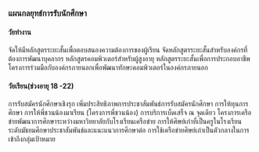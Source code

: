 ### แผนกลยุทธ์การรับนักศึกษา
#### วัยทำงาน
จัดให้มีหลักสูตรระยะสั้นเพื่อตอบสนองความต้องการของผู้เรียน
จัดหลักสูตรระยะสั้นสำหรับองค์กรที่ต้องการพัฒนาบุคลากร
หลักสูตรคอมพิวเตอร์สำหรับผู้สูงอายุ
หลักสูตรระยะสั้นเพื่อการประกอบอาชีพ
โครงการร่วมมือกับองค์กรภายนอกเพื่อพัฒนาทักษะคอมพิวเตอร์ในองค์กรภายนอก


#### วัยเรียน(ช่วงอายุ 18 -22)
การรับสมัครนักศึกษาเชิงรุก
เพิ่มประสิทธิภาพการประชาสัมพันธ์การรับสมัครนักศึกษา
การให้ทุนการศึกษา
การให้พี่ชวนน้องมาเรียน (โครงการพี่ชวนน้อง)
การบริการเบ็ดเสร็จ ณ จุดเดียว
โครงการเครือข่ายพัฒนาการศึกษาระหว่างมหาวิทยาลัยกับโรงเรียนเครือข่าย
การให้ศิษย์เก่าที่เป็นครูในโรงเรียนระดับมัธยมศึกษาประชาสัมพันธ์และแนะแนวการศึกษาต่อ
การใช้เครือข่ายศิษย์เก่าเป็นตัวกลางในการเข้าถึงกลุ่มเป้าหมาย
